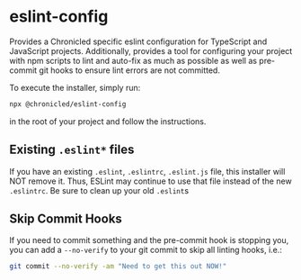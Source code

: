 # eslint-config

Provides a Chronicled specific eslint configuration for TypeScript and JavaScript projects. Additionally, provides a tool for configuring your project with npm scripts to lint and auto-fix as much as possible as well as pre-commit git hooks to ensure lint errors are not committed.

To execute the installer, simply run:

```sh
npx @chronicled/eslint-config
```

in the root of your project and follow the instructions.

## Existing `.eslint*` files

If you have an existing `.eslint`, `.eslintrc`, `.eslint.js` file, this installer will NOT remove it. Thus, ESLint may continue to use that file instead of the new `.eslintrc`. Be sure to clean up your old `.eslint`s

## Skip Commit Hooks

If you need to commit something and the pre-commit hook is stopping you, you can add a `--no-verify` to your git commit to skip all linting hooks, i.e.:

```sh
git commit --no-verify -am "Need to get this out NOW!"
```
